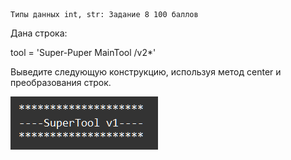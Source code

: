     Типы данных int, str: Задание 8 100 баллов
Дана строка:

tool = 'Super-Puper MainTool /v2*'

Выведите следующую конструкцию, используя метод center и преобразования строк.

![img.png](img.png)